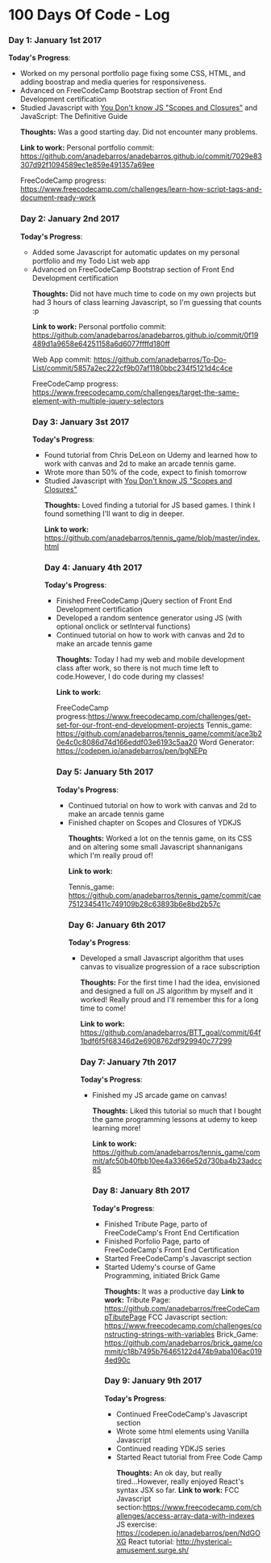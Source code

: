 # 100 Days Of Code - Log

### Day 1: January 1st 2017

**Today's Progress**: 
<ul>
<li> Worked on my personal portfolio page fixing some CSS, HTML, and adding boostrap and media queries for responsiveness.</li>
<li> Advanced on FreeCodeCamp Bootstrap section of Front End Development certification </li>
<li> Studied Javascript with <a href="https://github.com/getify/You-Dont-Know-JS/tree/master/scope%20%26%20closures">You Don't know JS "Scopes and Closures"</a> and JavaScript: The Definitive Guide </li>

**Thoughts:** Was a good starting day. Did not encounter many problems.

**Link to work:** Personal portfolio commit: https://github.com/anadebarros/anadebarros.github.io/commit/7029e83307d92f1094589ec1e859e491357a69ee

FreeCodeCamp progress:
https://www.freecodecamp.com/challenges/learn-how-script-tags-and-document-ready-work

### Day 2: January 2nd 2017

**Today's Progress**: 
<ul>
<li> Added some Javascript for automatic updates on my personal portfolio and my Todo List web app</li>
<li> Advanced on FreeCodeCamp Bootstrap section of Front End Development certification </li>

**Thoughts:** Did not have much time to code on my own projects but had 3 hours of class learning Javascript, so I'm guessing that counts :p

**Link to work:** Personal portfolio commit: https://github.com/anadebarros/anadebarros.github.io/commit/0f19489d1a9658e64251158a6d6077ffffd180ff

Web App commit: https://github.com/anadebarros/To-Do-List/commit/5857a2ec222cf9b07af1180bbc234f5121d4c4ce

FreeCodeCamp progress:
https://www.freecodecamp.com/challenges/target-the-same-element-with-multiple-jquery-selectors

### Day 3: January 3st 2017

**Today's Progress**: 
<ul>
<li> Found tutorial from Chris DeLeon on Udemy and learned how to work with canvas and 2d to make an arcade tennis game.</li>
<li> Wrote more than 50% of the code, expect to finish tomorrow </li>
<li> Studied Javascript with <a href="https://github.com/getify/You-Dont-Know-JS/tree/master/scope%20%26%20closures">You Don't know JS "Scopes and Closures"</a></li>

**Thoughts:** Loved finding a tutorial for JS based games. I think I found something I'll want to dig in deeper.

**Link to work:** 
https://github.com/anadebarros/tennis_game/blob/master/index.html

### Day 4: January 4th 2017

**Today's Progress**: 
<ul>
<li> Finished FreeCodeCamp jQuery section of Front End Development certification </li>
<li> Developed a random sentence generator using JS (with optional onclick or setInterval functions)</li>
<li> Continued tutorial on how to work with canvas and 2d to make an arcade tennis game</li>

**Thoughts:** Today I had my web and mobile development class after work, so there is not much time left to code.However, I do code during my classes!

**Link to work:** 

FreeCodeCamp progress:https://www.freecodecamp.com/challenges/get-set-for-our-front-end-development-projects
Tennis_game: https://github.com/anadebarros/tennis_game/commit/ace3b20e4c0c8086d74d166eddf03e6193c5aa20
Word Generator: https://codepen.io/anadebarros/pen/bgNEPp

### Day 5: January 5th 2017

**Today's Progress**: 
<ul>
<li> Continued tutorial on how to work with canvas and 2d to make an arcade tennis game</li>
<li> Finished chapter on Scopes and Closures of YDKJS </li>

**Thoughts:** Worked a lot on the tennis game, on its CSS and on altering some small Javascript shannanigans which I'm really proud of!

**Link to work:** 

Tennis_game: https://github.com/anadebarros/tennis_game/commit/cae7512345411c749109b28c63893b6e8bd2b57c

### Day 6: January 6th 2017

**Today's Progress**: 
<ul>
<li> Developed a small Javascript algorithm that uses canvas to visualize progression of a race subscription</li>

**Thoughts:** For the first time I had the idea, envisioned and designed a full on JS algorithm by myself and it worked! Really proud and I'll remember this for a long time to come!

**Link to work:** 
https://github.com/anadebarros/BTT_goal/commit/64f1bdf6f5f68346d2e6908762df929940c77299

### Day 7: January 7th 2017

**Today's Progress**: 
<ul>
<li> Finished my JS arcade game on canvas!</li>

**Thoughts:** Liked this tutorial so much that I bought the game programming lessons at udemy to keep learning more!

**Link to work:** 
https://github.com/anadebarros/tennis_game/commit/afc50b40fbb10ee4a3366e52d730ba4b23adcc85

### Day 8: January 8th 2017

**Today's Progress**: 
<ul>
<li> Finished Tribute Page, parto of FreeCodeCamp's Front End Certification</li>
<li> Finished Porfolio Page, parto of FreeCodeCamp's Front End Certification</li>
<li> Started FreeCodeCamp's Javascript section</li>
<li> Started Udemy's course of Game Programming, initiated Brick Game</li>

**Thoughts:** It was a productive day
**Link to work:**
Tribute Page: https://github.com/anadebarros/freeCodeCampTibutePage
FCC Javascript section: https://www.freecodecamp.com/challenges/constructing-strings-with-variables
Brick_Game: https://github.com/anadebarros/brick_game/commit/c18b7495b76465122d474b9aba106ac0194ed90c

### Day 9: January 9th 2017

**Today's Progress**: 
<ul>
<li> Continued FreeCodeCamp's Javascript section</li>
<li> Wrote some html elements using Vanilla Javascript</li>
<li> Continued reading YDKJS series </li>
<li> Started React tutorial from Free Code Camp </li>

**Thoughts:** An ok day, but really tired...However, really enjoyed React's syntax JSX so far.
**Link to work:**
FCC Javascript section:https://www.freecodecamp.com/challenges/access-array-data-with-indexes
JS exercise: https://codepen.io/anadebarros/pen/NdGOXG
React tutorial: http://hysterical-amusement.surge.sh/


